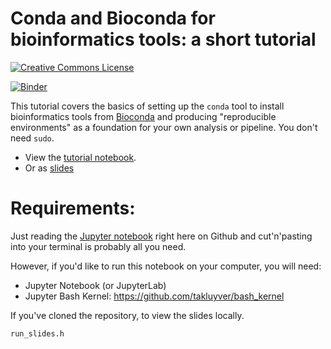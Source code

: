 # Conda and Bioconda for bioinformatics tools: a short tutorial

<a rel="license" href="http://creativecommons.org/licenses/by/4.0/"><img alt="Creative Commons License" style="border-width:0" src="https://i.creativecommons.org/l/by/4.0/80x15.png" /></a>

[![Binder](https://mybinder.org/badge.svg)](https://mybinder.org/v2/gh/MonashBioinformaticsPlatform/bioconda-tutorial/master?filepath=Bioconda_Installation.ipynb)

This tutorial covers the basics of setting up the `conda` tool to install bioinformatics tools from [Bioconda](https://bioconda.github.io/) and producing "reproducible environments" as a foundation for your own analysis or pipeline. You don't need `sudo`.

* View the [tutorial notebook](https://github.com/MonashBioinformaticsPlatform/bioconda-tutorial/blob/master/Bioconda_Installation.ipynb).
* Or as [slides](https://monashbioinformaticsplatform.github.io/bioconda-tutorial/#/)

# Requirements:

Just reading the [Jupyter notebook](https://github.com/MonashBioinformaticsPlatform/bioconda-tutorial/blob/master/Bioconda_Installation.ipynb) right here on Github and cut'n'pasting into your terminal is probably all you need.

However, if you'd like to run this notebook on your computer, you will need:

* Jupyter Notebook (or JupyterLab)
* Jupyter Bash Kernel: https://github.com/takluyver/bash_kernel

If you've cloned the repository, to view the slides locally.
```bash
run_slides.h
```
